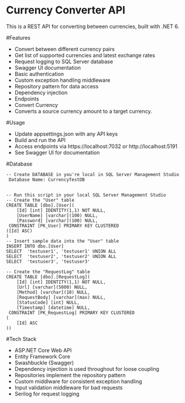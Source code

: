 # Currency Converter API
  This is a REST API for converting between currencies, built with .NET 6.

#Features
-  Convert between different currency pairs
-  Get list of supported currencies and latest exchange rates
-  Request logging to SQL Server database
-  Swagger UI documentation
-  Basic authentication
-  Custom exception handling middleware
-  Repository pattern for data access
-  Dependency injection
-  Endpoints
-  Convert Currency
-  Converts a source currency amount to a target currency.

#Usage
- Update appsettings.json with any API keys
- Build and run the API
- Access endpoints via https://localhost:7032 or http://localhost:5191
- See Swagger UI for documentation

#Database
```
-- Create DATABASE in you're local in SQL Server Management Studio
 Database Name: CurrencyTestDB


-- Run this script in your local SQL Server Management Studio
-- Create the "User" table
CREATE TABLE [dbo].[User](
	[Id] [int] IDENTITY(1,1) NOT NULL,
	[UserName] [varchar](100) NULL,
	[Password] [varchar](100) NULL,
 CONSTRAINT [PK_User] PRIMARY KEY CLUSTERED 
([Id] ASC)
)
-- Insert sample data into the "User" table
INSERT INTO dbo.[User]
SELECT  'testuser1', 'testuser1' UNION ALL
SELECT  'testuser2', 'testuser2' UNION ALL
SELECT  'testuser3', 'testuser3'

-- Create the "RequestLog" table
CREATE TABLE [dbo].[RequestLog](
	[Id] [int] IDENTITY(1,1) NOT NULL,
	[Url] [varchar](5000) NULL,
	[Method] [varchar](10) NULL,
	[RequestBody] [varchar](max) NULL,
	[StatusCode] [int] NULL,
	[Timestamp] [datetime] NULL,
 CONSTRAINT [PK_RequestLog] PRIMARY KEY CLUSTERED 
(
	[Id] ASC
)) 

```


#Tech Stack
- ASP.NET Core Web API
- Entity Framework Core
- Swashbuckle (Swagger)
- Dependency injection is used throughout for loose coupling
- Repositories implement the repository pattern
- Custom middlware for consistent exception handling
- Input validation middleware for bad requests
- Serilog for request logging

